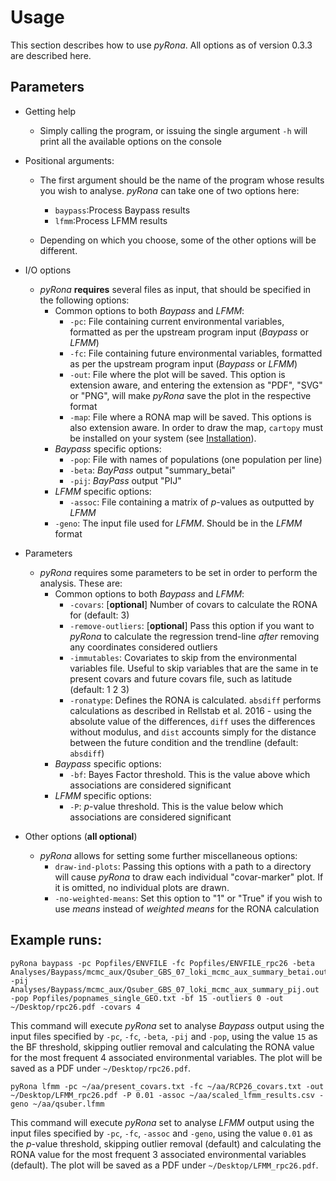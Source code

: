 # Usage

This section describes how to use *pyRona*. All options as of version 0.3.3 are described here.

## Parameters

* Getting help
    - Simply calling the program, or issuing the single argument `-h` will print all the available options on the console

* Positional arguments:
    - The first argument should be the name of the program whose results you wish to analyse. *pyRona* can take one of two options here:
        - `baypass`:Process Baypass results
        - `lfmm`:Process LFMM results

    - Depending on which you choose, some of the other options will be different.

* I/O options
    - *pyRona* **requires** several files as input, that should be specified in the following options:
        - Common options to both *Baypass* and *LFMM*:
            - `-pc`: File containing current environmental variables, formatted as per the upstream program input (*Baypass* or *LFMM*)
            - `-fc`: File containing future environmental variables, formatted as per the upstream program input (*Baypass* or *LFMM*)
            - `-out`: File where the plot will be saved. This option is extension aware, and entering the extension as "PDF", "SVG" or "PNG", will make *pyRona* save the plot in the respective format
            - `-map`: File where a RONA map will be saved. This options is also extension aware. In order to draw the map, `cartopy` must be installed on your system (see [Installation](install.md)).
        - *Baypass* specific options:
            - `-pop`: File with names of populations (one population per line)
            - `-beta`: *BayPass* output "summary_betai"
            - `-pij`: *BayPass* output "PIJ"
        - *LFMM* specific options:
            - `-assoc`: File containing a matrix of *p*-values as outputted by *LFMM*
        - `-geno`: The input file used for *LFMM*. Should be in the *LFMM* format

* Parameters
    - *pyRona* requires some parameters to be set in order to perform the analysis. These are:
        - Common options to both *Baypass* and *LFMM*:
            - `-covars`: [**optional**] Number of covars to calculate the RONA for (default: 3)
            - `-remove-outliers`: [**optional**] Pass this option if you want to *pyRona* to calculate the regression trend-line *after* removing any coordinates considered outliers
            - `-immutables`: Covariates to skip from the environmental variables file. Useful to skip variables that are the same in te present covars and future covars file, such as latitude (default: 1 2 3)
            - `-ronatype`: Defines the RONA is calculated. `absdiff` performs calculations as described in Rellstab et al. 2016 - using the absolute value of the differences, `diff` uses the differences without modulus, and `dist` accounts simply for the distance between the future condition and the trendline (default: `absdiff`)
        - *Baypass* specific options:
            - `-bf`: Bayes Factor threshold. This is the value above which associations are considered significant
        - *LFMM* specific options:
            - `-P`: *p*-value threshold. This is the value below which associations are considered significant

* Other options (**all optional**)
    - *pyRona* allows for setting some further miscellaneous options:
        - `draw-ind-plots`: Passing this options with a path to a directory will cause *pyRona* to draw each individual "covar-marker" plot. If it is omitted, no individual plots are drawn.
        - `-no-weighted-means`: Set this option to "1" or "True" if you wish to use *means* instead of *weighted means* for the RONA calculation


## Example runs:

```
pyRona baypass -pc Popfiles/ENVFILE -fc Popfiles/ENVFILE_rpc26 -beta Analyses/Baypass/mcmc_aux/Qsuber_GBS_07_loki_mcmc_aux_summary_betai.out -pij Analyses/Baypass/mcmc_aux/Qsuber_GBS_07_loki_mcmc_aux_summary_pij.out -pop Popfiles/popnames_single_GEO.txt -bf 15 -outliers 0 -out ~/Desktop/rpc26.pdf -covars 4
```

This command will execute *pyRona* set to analyse *Baypass* output using the input files specified by `-pc`, `-fc`, `-beta`, `-pij` and `-pop`, using the value `15` as the BF threshold, skipping outlier removal and calculating the RONA value for the most frequent 4 associated environmental variables. The plot will be saved as a PDF under `~/Desktop/rpc26.pdf`.


```
pyRona lfmm -pc ~/aa/present_covars.txt -fc ~/aa/RCP26_covars.txt -out ~/Desktop/LFMM_rpc26.pdf -P 0.01 -assoc ~/aa/scaled_lfmm_results.csv -geno ~/aa/qsuber.lfmm
```

This command will execute *pyRona* set to analyse *LFMM* output using the input files specified by `-pc`, `-fc`, `-assoc` and `-geno`, using the value `0.01` as the *p*-value threshold, skipping outlier removal (default) and calculating the RONA value for the most frequent 3 associated environmental variables (default). The plot will be saved as a PDF under `~/Desktop/LFMM_rpc26.pdf`.
